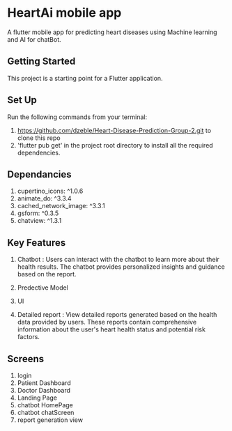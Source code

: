 # HeartAi mobile app

A flutter mobile app for predicting heart diseases using Machine learning and AI for chatBot.

## Getting Started

This project is a starting point for a Flutter application.

## Set Up

Run the following commands from your terminal:

1. https://github.com/dzeble/Heart-Disease-Prediction-Group-2.git to clone this repo
2. 'flutter pub get' in the project root directory to install all the required dependencies.


## Dependancies
1. cupertino_icons: ^1.0.6
2. animate_do: ^3.3.4
3. cached_network_image: ^3.3.1
4. gsform: ^0.3.5
5. chatview: ^1.3.1

## Key Features
1. Chatbot :
   Users can interact with the chatbot to learn more about their health results.      The chatbot provides personalized insights and guidance based on the report.
   
2. Predective Model
3. UI
4. Detailed report :
   View detailed reports generated based on the health data provided by users.       These reports contain comprehensive information about the user's heart health       status and potential risk factors.

## Screens
1. login
2. Patient Dashboard
3. Doctor Dashboard
4. Landing Page
5. chatbot HomePage
6. chatbot chatScreen
7. report generation view 
